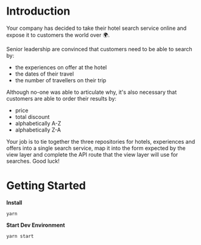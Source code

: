 # Introduction 
Your company has decided to take their hotel search service online and expose it to customers the world over 🌍.

Senior leadership are convinced that customers need to be able to search by:

 * the experiences on offer at the hotel
 * the dates of their travel
 * the number of travellers on their trip

Although no-one was able to articulate why, it's also necessary that customers are able to order their results by:

* price
* total discount
* alphabetically A-Z
* alphabetically Z-A

Your job is to tie together the three repositories for hotels, experiences and offers into a single search service, map it into the form expected by the view layer and complete the API route that the view layer will use for searches. Good luck!

# Getting Started

**Install**

    yarn

**Start Dev Environment**

    yarn start

